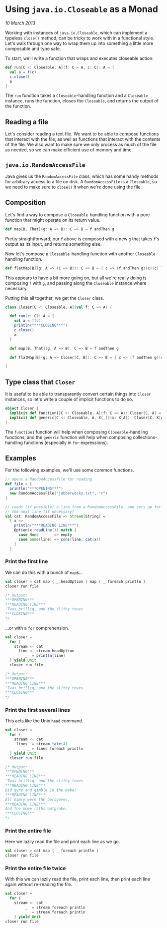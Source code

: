 # Using `java.io.Closeable` as a Monad

_10 March 2013_

Working with instances of `java.io.Closeable`, which can implement a typeless `close()` method, can be tricky to work with in a functional style.  Let's walk through one way to wrap them up into something a little more composable and type safe.

To start, we'll write a function that wraps and executes closeable action:

```scala
def run[C <: Closeable, A](f: C = A, c: C): A = {
  val a = f(c)
  c.close()
  a
}
```

The `run` function takes a `Closeable`-handling function and a `Closeable` instance, runs the function, closes the `Closeable`, and returns the output of the function.

## Reading a file

Let's consider reading a text file.  We want to be able to compose functions that interact with the file, as well as functions that interact with the contents of the file.  We also want to make sure we only process as much of the file as needed, so we can make efficient use of memory and time.

## `java.io.RandomAccessFile`

Java gives us the `RandomAccessFile` class, which has some handy methods for arbitrary access to a file on disk.  A `RandomAccessFile` is a `Closeable`, so we need to make sure to `close()` it when we're done using the file.

## Composition

Let's find a way to compose a `Closeable`-handling function with a pure function that might operate on its return value.

```scala
def map[B, That](g: A => B): C => B = f andThen g
```

Pretty straightforward; our `f` above is composed with a new `g` that takes `f`'s output as its input, and returns something else.

Now let's compose a `Closeable`-handling function with another `Closeable`-handling function.

```scala
def flatMap[B](g: A => (C => B)): C => B = { c => (f andThen g)(c)(c) }
```

This appears to have a bit more going on, but all we're really doing is composing `f` with `g`, and passing along the `Closeable` instance where necessary.

Putting this all together, we get the `Closer` class.

```scala
class Closer[C <: Closeable, A](val f: C => A) {            

  def run(c: C): A = {
    val a = f(c)
    println("***CLOSING***")
    c.close()
    a
  }

  def map[B, That](g: A => B): C => B = f andThen g

  def flatMap[B](g: A => Closer[C, B]): C => B = { c => (f andThen g)(c).f(c) }

}
```

## Type class that `Closer`

It is useful to be able to transparently convert certain things into `Closer` instances, so let's write a couple of implicit functions to do so.

```scala
object Closer {                                             
  implicit def function1[C <: Closeable, A](f: C => A): Closer[C, A] = new Closer(f)
  implicit def generic[C <: Closeable, A, X[_]](x: X[A]): Closer[C, X[A]] = new Closer(_ => x)
}
```

The `function1` function will help when composing `Closeable`-handling functions, and the `generic` function will help when composing collections-handling functions (especially in `for` expressions).

## Examples

For the following examples, we'll use some common functions.

```scala
// opens a RandomAccessFile for reading
def file = {
  println("***OPENING***")
  new RandomAccessFile("jabberwocky.txt", "r")
}

// reads (if possible) a line from a RandomAccessFile, and sets up for reading
// the next line (if necessary)
val cat: RandomAccessFile => Stream[String] =
  { x =>
    println("***READING LINE***")
    Option(x.readLine()) match {
      case None       => empty
      case Some(line) => cons(line, cat(x))
    }
  }
```

### Print the first line

We can do this with a bunch of `map`s...

```scala
val closer = cat map { _.headOption } map { _ foreach println }
closer run file

/* Output:
***OPENING***
***READING LINE***
'Twas brillig, and the slithy toves
***CLOSING***
*/
```

...or with a `for` comprehension.

```scala
val closer =
  for {
    stream <- cat
      line <- stream.headOption
         _  = println(line)
  } yield Unit
  closer run file

/* Output:
***OPENING***
***READING LINE***
'Twas brillig, and the slithy toves
***CLOSING***
*/
```

### Print the first several lines

This acts like the Unix `head` command.

```scala
val closer =
  for {
    stream <- cat
     lines  = stream.take(4)
          _ = lines foreach println
  } yield Unit
  closer run file

/* Output:
***OPENING***
***READING LINE***
'Twas brillig, and the slithy toves
***READING LINE***
Did gyre and gimble in the wabe;
***READING LINE***
All mimsy were the borogoves,
***READING LINE***
And the mome raths outgrabe.
***CLOSING***
*/
```

### Print the entire file

Here we lazily read the file and print each line as we go.

```scala
val closer = cat map { _ foreach println }
closer run file
```

### Print the entire file twice

With this we can lazily read the file, print each line, then print each line again without re-reading the file.

```scala
val closer =
  for {
    stream <- cat
         _  = stream foreach println
         _  = stream foreach println
    } yield Unit
closer run file
```

